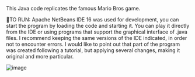 This Java code replicates the famous Mario Bros game.

👾TO RUN:
Apache NetBeans IDE 16 was used for development, you can start the program by loading the code and starting it.
You can play it directly from the IDE or using programs that support the graphical interface of .java files.
I recommend keeping the same versions of the IDE indicated, in order not to encounter errors.
I would like to point out that part of the program was created following a tutorial, but applying several changes, making it original and more particular.

![image](https://github.com/user-attachments/assets/51d27bf7-28ea-4751-bbc4-9cd06a5ae4ad)

